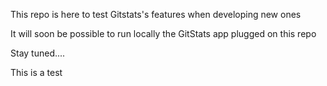 This repo is here to test Gitstats's features when developing new ones

It will soon be possible to run locally the GitStats app plugged on this repo

Stay tuned....

This is a test
